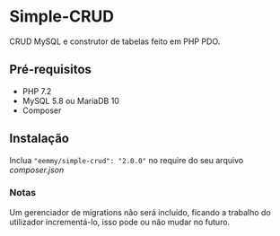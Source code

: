 # Simple-CRUD
CRUD MySQL e construtor de tabelas feito em PHP PDO.

## Pré-requisitos
* PHP 7.2
* MySQL 5.8 ou MariaDB 10
* Composer

## Instalação
Inclua ```"eemmy/simple-crud": "2.0.0"``` no require do seu arquivo *composer.json*

### Notas
Um gerenciador de migrations não será incluido, ficando a trabalho do utilizador incrementá-lo, isso pode ou não mudar no futuro.
